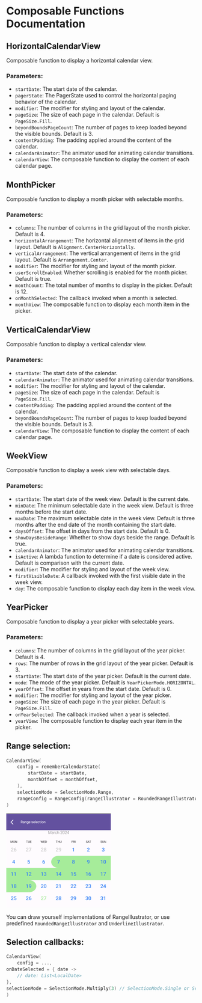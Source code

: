 # Composable Functions Documentation

## HorizontalCalendarView

Composable function to display a horizontal calendar view.

### Parameters:

- `startDate`: The start date of the calendar.
- `pagerState`: The PagerState used to control the horizontal paging behavior of the calendar.
- `modifier`: The modifier for styling and layout of the calendar.
- `pageSize`: The size of each page in the calendar. Default is `PageSize.Fill`.
- `beyondBoundsPageCount`: The number of pages to keep loaded beyond the visible bounds. Default is
  3.
- `contentPadding`: The padding applied around the content of the calendar.
- `calendarAnimator`: The animator used for animating calendar transitions.
- `calendarView`: The composable function to display the content of each calendar page.

## MonthPicker

Composable function to display a month picker with selectable months.

### Parameters:

- `columns`: The number of columns in the grid layout of the month picker. Default is 4.
- `horizontalArrangement`: The horizontal alignment of items in the grid layout. Default
  is `Alignment.CenterHorizontally`.
- `verticalArrangement`: The vertical arrangement of items in the grid layout. Default
  is `Arrangement.Center`.
- `modifier`: The modifier for styling and layout of the month picker.
- `userScrollEnabled`: Whether scrolling is enabled for the month picker. Default is true.
- `monthCount`: The total number of months to display in the picker. Default is 12.
- `onMonthSelected`: The callback invoked when a month is selected.
- `monthView`: The composable function to display each month item in the picker.

## VerticalCalendarView

Composable function to display a vertical calendar view.

### Parameters:

- `startDate`: The start date of the calendar.
- `calendarAnimator`: The animator used for animating calendar transitions.
- `modifier`: The modifier for styling and layout of the calendar.
- `pageSize`: The size of each page in the calendar. Default is `PageSize.Fill`.
- `contentPadding`: The padding applied around the content of the calendar.
- `beyondBoundsPageCount`: The number of pages to keep loaded beyond the visible bounds. Default is
  3.
- `calendarView`: The composable function to display the content of each calendar page.

## WeekView

Composable function to display a week view with selectable days.

### Parameters:

- `startDate`: The start date of the week view. Default is the current date.
- `minDate`: The minimum selectable date in the week view. Default is three months before the start
  date.
- `maxDate`: The maximum selectable date in the week view. Default is three months after the end
  date of the month containing the start date.
- `daysOffset`: The offset in days from the start date. Default is 0.
- `showDaysBesideRange`: Whether to show days beside the range. Default is true.
- `calendarAnimator`: The animator used for animating calendar transitions.
- `isActive`: A lambda function to determine if a date is considered active. Default is comparison
  with the current date.
- `modifier`: The modifier for styling and layout of the week view.
- `firstVisibleDate`: A callback invoked with the first visible date in the week view.
- `day`: The composable function to display each day item in the week view.

## YearPicker

Composable function to display a year picker with selectable years.

### Parameters:

- `columns`: The number of columns in the grid layout of the year picker. Default is 4.
- `rows`: The number of rows in the grid layout of the year picker. Default is 3.
- `startDate`: The start date of the year picker. Default is the current date.
- `mode`: The mode of the year picker. Default is `YearPickerMode.HORIZONTAL`.
- `yearOffset`: The offset in years from the start date. Default is 0.
- `modifier`: The modifier for styling and layout of the year picker.
- `pageSize`: The size of each page in the year picker. Default is `PageSize.Fill`.
- `onYearSelected`: The callback invoked when a year is selected.
- `yearView`: The composable function to display each year item in the picker.

## Range selection:

```kotlin
CalendarView(
    config = rememberCalendarState(
        startDate = startDate,
        monthOffset = monthOffset,
    ),
    selectionMode = SelectionMode.Range,
    rangeConfig = RangeConfig(rangeIllustrator = RoundedRangeIllustrator(Pallete.LightGreen)),
)
```

 <img src="readme/range.png" height="250"/> 

You can draw yourself implementations of RangeIllustrator, or use
predefined `RoundedRangeIllustrator`
and `UnderlineIllustrator`.

## Selection callbacks:

```kotlin
CalendarView(
    config = ...,
onDateSelected = { date ->
    // date: List<LocalDate>
},
selectionMode = SelectionMode.Multiply(3) // SelectionMode.Single or SelectionMode.Range
)
```
